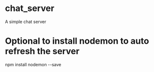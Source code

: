 # chat_server
A simple chat server
# Optional to install nodemon to auto refresh the server 
npm install nodemon --save
